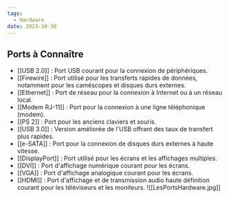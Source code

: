 ```yaml
---
tags:
  - Hardware
date: 2023-10-30
---
```

## Ports à Connaître

- [[USB 2.0]] : Port USB courant pour la connexion de périphériques.
- [[Firewire]] : Port utilisé pour les transferts rapides de données, notamment pour les caméscopes et disques durs externes.
- [[Ethernet]] : Port de réseau pour la connexion à Internet ou à un réseau local.
- [[Modem RJ-11]] : Port pour la connexion à une ligne téléphonique (modem).
- [[PS 2]] : Port pour les anciens claviers et souris.
- [[USB 3.0]] : Version améliorée de l'USB offrant des taux de transfert plus rapides.
- [[e-SATA]] : Port pour la connexion de disques durs externes à haute vitesse.
- [[DisplayPort]] : Port utilisé pour les écrans et les affichages multiples.
- [[DVI]] : Port d'affichage numérique courant pour les écrans.
- [[VGA]] : Port d'affichage analogique courant pour les écrans.
- [[HDMI]] : Port d'affichage et de transmission audio haute définition courant pour les téléviseurs et les moniteurs.
![[LesPortsHardware.jpg]]

